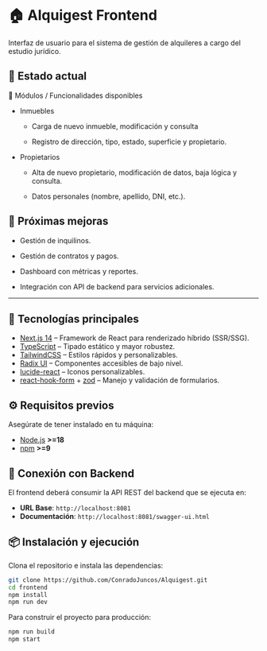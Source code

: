 # 🏠 Alquigest Frontend

Interfaz de usuario para el sistema de gestión de alquileres a cargo del estudio jurídico.


## 📍 Estado actual

📂 Módulos / Funcionalidades disponibles

- Inmuebles
  
  - Carga de nuevo inmueble, modificación y consulta   

  - Registro de dirección, tipo, estado, superficie y propietario.

- Propietarios

    - Alta de nuevo propietario, modificación de datos, baja lógica y consulta. 

    - Datos personales (nombre, apellido, DNI, etc.).

 
## 📌 Próximas mejoras

- Gestión de inquilinos.

- Gestión de contratos y pagos.

- Dashboard con métricas y reportes.

- Integración con API de backend para servicios adicionales.


---

## 🚀 Tecnologías principales

- [Next.js 14](https://nextjs.org/) – Framework de React para renderizado híbrido (SSR/SSG).
- [TypeScript](https://www.typescriptlang.org/) – Tipado estático y mayor robustez.
- [TailwindCSS](https://tailwindcss.com/) – Estilos rápidos y personalizables.
- [Radix UI](https://www.radix-ui.com/) – Componentes accesibles de bajo nivel.
- [lucide-react](https://lucide.dev/) – Iconos personalizables.
- [react-hook-form](https://react-hook-form.com/) + [zod](https://zod.dev/) – Manejo y validación de formularios.


## ⚙️ Requisitos previos

Asegúrate de tener instalado en tu máquina:

- [Node.js](https://nodejs.org/) **>=18**
- [npm](https://www.npmjs.com/) **>=9**


## 🚀 Conexión con Backend

El frontend deberá consumir la API REST del backend que se ejecuta en:
- **URL Base**: `http://localhost:8081`
- **Documentación**: `http://localhost:8081/swagger-ui.html`


## 📦 Instalación y ejecución

Clona el repositorio e instala las dependencias:

```bash
git clone https://github.com/ConradoJuncos/Alquigest.git
cd frontend
npm install
npm run dev
```

Para construir el proyecto para producción:

```bash
npm run build
npm start
```
